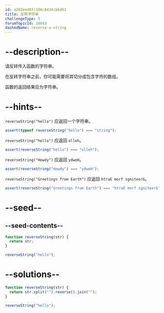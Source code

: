 ```yaml
---
id: a202eed8fc186c8434cb6d61
title: 反转字符串
challengeType: 5
forumTopicId: 16043
dashedName: reverse-a-string
---
```


# --description--

请反转传入函数的字符串。

在反转字符串之前，你可能需要将其切分成包含字符的数组。

函数的返回结果应为字符串。

# --hints--

`reverseString("hello")` 应返回一个字符串。

```js
assert(typeof reverseString("hello") === "string");
```

`reverseString("hello")` 应返回 `olleh`。

```js
assert(reverseString("hello") === "olleh");
```

`reverseString("Howdy")` 应返回 `ydwoH`。

```js
assert(reverseString("Howdy") === "ydwoH");
```

`reverseString("Greetings from Earth")` 应返回 `htraE morf sgniteerG`。

```js
assert(reverseString("Greetings from Earth") === "htraE morf sgniteerG");
```

# --seed--

## --seed-contents--

```js
function reverseString(str) {
  return str;
}

reverseString("hello");
```

# --solutions--

```js
function reverseString(str) {
  return str.split("").reverse().join("");
}

reverseString("hello");
```
